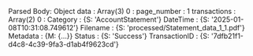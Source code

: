 Parsed Body: Object
data
: 
Array(3)
0
: 
page_number
: 
1
transactions
: 
Array(2)
0
: 
Category
: 
{S: 'AccountStatement'}
DateTime
: 
{S: '2025-01-08T10:31:08.749612'}
Filename
: 
{S: 'processed/Statement_data_1_1.pdf'}
Metadata
: 
{M: {…}}
Status
: 
{S: 'Success'}
TransactionID
: 
{S: '7dfb21f1-d4c8-4c39-9fa3-d1ab4f9623cd'}
